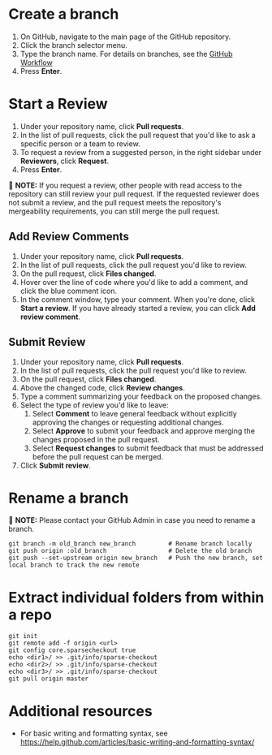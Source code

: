 <h1>Create a branch</h1>

1. On GitHub, navigate to the main page of the GitHub repository.
2. Click the branch selector menu.
3. Type the branch name. For details on branches, see the [GitHub Workflow](GitHub-workflow.md)
4. Press <b>Enter</b>. 

<h1>Start a Review</h1>

1. Under your repository name, click <b>Pull requests</b>.
2. In the list of pull requests, click the pull request that you'd like to ask a specific person or a team to review.
3. To request a review from a suggested person, in the right sidebar under <b>Reviewers</b>, click <b>Request</b>.
4. Press <b>Enter</b>.

📌 <b>NOTE:</b> If you request a review, other people with read access to the repository can still review your pull request. If the requested reviewer does not submit a review, and the pull request meets the repository's mergeability requirements, you can still merge the pull request.

<h2>Add Review Comments</h2>

1. Under your repository name, click <b>Pull requests</b>.
2. In the list of pull requests, click the pull request you'd like to review.
3. On the pull request, click  <b>Files changed</b>.
4. Hover over the line of code where you'd like to add a comment, and click the blue comment icon.
5. In the comment window, type your comment. When you're done, click <b>Start a review</b>. If you have already started a review, you can click <b>Add review comment</b>.

<h2>Submit Review</h2>

1. Under your repository name, click <b>Pull requests</b>.
2. In the list of pull requests, click the pull request you'd like to review.
3. On the pull request, click  <b>Files changed</b>.
4. Above the changed code, click <b>Review changes</b>.
5. Type a comment summarizing your feedback on the proposed changes.
6. Select the type of review you'd like to leave:
   1. Select <b>Comment</b> to leave general feedback without explicitly approving the changes or requesting additional changes.
   2. Select <b>Approve</b> to submit your feedback and approve merging the changes proposed in the pull request.
   3. Select <b>Request changes</b> to submit feedback that must be addressed before the pull request can be merged.
7. Click <b>Submit review</b>.

# Rename a branch

📌 <b>NOTE:</b> Please contact your GitHub Admin in case you need to rename a branch.

```
git branch -m old_branch new_branch         # Rename branch locally    
git push origin :old_branch                 # Delete the old branch    
git push --set-upstream origin new_branch   # Push the new branch, set local branch to track the new remote
```
# Extract individual folders from within a repo

```
git init
git remote add -f origin <url>
git config core.sparsecheckout true
echo <dir1>/ >> .git/info/sparse-checkout
echo <dir2>/ >> .git/info/sparse-checkout
echo <dir3>/ >> .git/info/sparse-checkout
git pull origin master
```

<h1>Additional resources</h1>
   
- For basic writing and formatting syntax, see https://help.github.com/articles/basic-writing-and-formatting-syntax/
